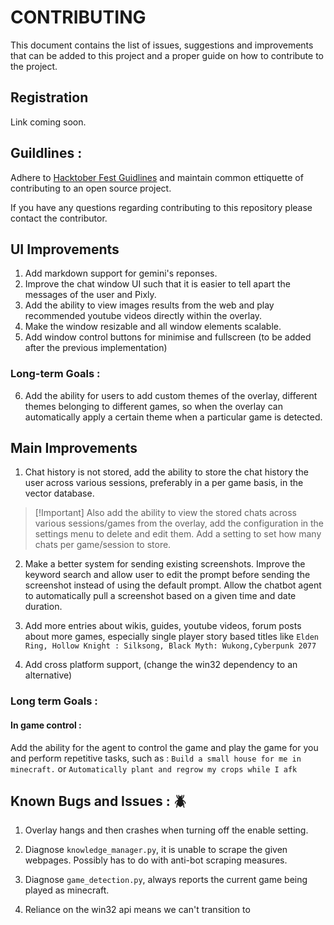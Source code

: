 # CONTRIBUTING
This document contains the list of issues, suggestions and improvements that can be added to this project and a proper guide on how to contribute to the project.

## Registration 
Link coming soon.
 <!-- mlsa kiit registration link and hacktober fest registration link. -->

## Guildlines : 
Adhere to [Hacktober Fest Guidlines](https://hacktoberfest.com/) and maintain common ettiquette of contributing to an open source project. 

If you have any questions regarding contributing to this repository please contact the contributor. 

<!-- (link to the whatsapp group) -->

## UI Improvements  
1. Add markdown support for gemini's reponses.
2. Improve the chat window UI such that it is easier to tell apart the messages of the user and Pixly.
3. Add the ability to view images results from the web and play recommended youtube videos directly within the overlay.
4. Make the window resizable and all window elements scalable.
5. Add window control buttons for minimise and fullscreen (to be added after the previous implementation)

### Long-term Goals : 
6. Add the ability for users to add custom themes of the overlay, different themes belonging to different games, so when the overlay can automatically apply a certain theme when a particular game is detected.

## Main Improvements 
1. Chat history is not stored, add the ability to store the chat history the user across various sessions, preferably in a per game basis, in the vector database.
   
>[!Important] Also add the ability to view the stored chats across various sessions/games from the overlay, add the configuration in the settings menu to delete and edit them. Add a setting to set how many chats per game/session to store.

2. Make a better system for sending existing screenshots. Improve the keyword search and allow user to edit the prompt before sending the screenshot instead of using the default prompt. Allow the chatbot agent to automatically pull a screenshot based on a given time and date duration.

3. Add more entries about wikis, guides, youtube videos, forum posts about more games, especially single  player story based titles like `Elden Ring, Hollow Knight : Silksong, Black Myth: Wukong,Cyberpunk 2077`

4. Add cross platform support, (change the win32 dependency to an alternative)

### Long term Goals :
#### In game control : 
Add the ability for the agent to control the game and play the game for you and perform repetitive tasks, such as : `Build a small house for me in minecraft.` or `Automatically plant and regrow my crops while I afk`

## Known Bugs and Issues : 🪲

1. Overlay hangs and then crashes when turning off the  enable setting.
2. Diagnose `knowledge_manager.py`, it is unable to scrape the given webpages. Possibly has to do with anti-bot scraping measures.
3. Diagnose `game_detection.py`, always reports the current game being played as minecraft.



2. Reliance on the win32 api means we can't transition to 
